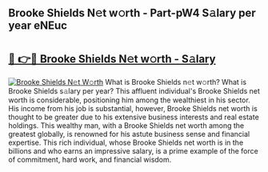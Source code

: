 ## Brooke Shields N𝚎t w𝚘rth - Part-pW4 S𝚊lary per year eNEuc

# <h2><a href="http://gc0hg9.nevu.top/?p=Brooke+Shields">🔗 👉🔴 Brooke Shields N𝚎t w𝚘rth - S𝚊lary</a></h2>

[![Brooke Shields N𝚎t W𝚘rth](https://i.imgur.com/Oavwk0R.jpeg)](http://gc0hg9.nevu.top/?p=Brooke+Shields)
What is Brooke Shields n𝚎t w𝚘rth? What is Brooke Shields s𝚊lary per year?
This affluent individual's Brooke Shields net worth is considerable, positioning him among the wealthiest in his sector. His income from his job is substantial, however, Brooke Shields net worth is thought to be greater due to his extensive business interests and real estate holdings. This wealthy man, with a Brooke Shields net worth among the greatest globally, is renowned for his astute business sense and financial expertise. This rich individual, whose Brooke Shields net worth is in the billions and who earns an impressive salary, is a prime example of the force of commitment, hard work, and financial wisdom.
